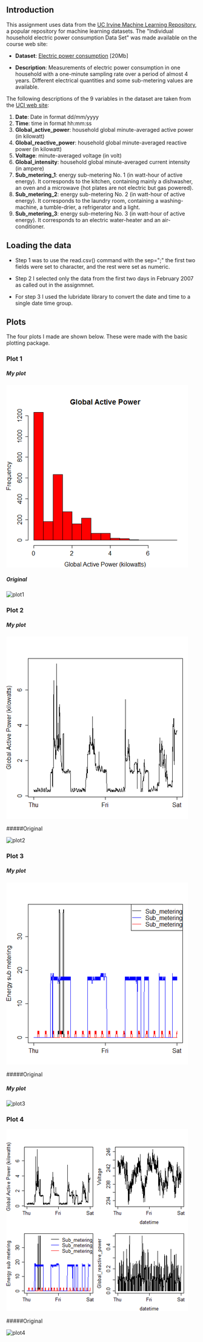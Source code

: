 ## Introduction

This assignment uses data from
the <a href="http://archive.ics.uci.edu/ml/">UC Irvine Machine
Learning Repository</a>, a popular repository for machine learning
datasets. The "Individual household
electric power consumption Data Set" was made available on
the course web site:


* <b>Dataset</b>: <a href="https://d396qusza40orc.cloudfront.net/exdata%2Fdata%2Fhousehold_power_consumption.zip">Electric power consumption</a> [20Mb]

* <b>Description</b>: Measurements of electric power consumption in
one household with a one-minute sampling rate over a period of almost
4 years. Different electrical quantities and some sub-metering values
are available.


The following descriptions of the 9 variables in the dataset are taken
from
the <a href="https://archive.ics.uci.edu/ml/datasets/Individual+household+electric+power+consumption">UCI
web site</a>:

<ol>
<li><b>Date</b>: Date in format dd/mm/yyyy </li>
<li><b>Time</b>: time in format hh:mm:ss </li>
<li><b>Global_active_power</b>: household global minute-averaged active power (in kilowatt) </li>
<li><b>Global_reactive_power</b>: household global minute-averaged reactive power (in kilowatt) </li>
<li><b>Voltage</b>: minute-averaged voltage (in volt) </li>
<li><b>Global_intensity</b>: household global minute-averaged current intensity (in ampere) </li>
<li><b>Sub_metering_1</b>: energy sub-metering No. 1 (in watt-hour of active energy). It corresponds to the kitchen, containing mainly a dishwasher, an oven and a microwave (hot plates are not electric but gas powered). </li>
<li><b>Sub_metering_2</b>: energy sub-metering No. 2 (in watt-hour of active energy). It corresponds to the laundry room, containing a washing-machine, a tumble-drier, a refrigerator and a light. </li>
<li><b>Sub_metering_3</b>: energy sub-metering No. 3 (in watt-hour of active energy). It corresponds to an electric water-heater and an air-conditioner.</li>
</ol>

## Loading the data



* Step 1 was to use the read.csv() command with the sep=";" the first two fields were set to character, and the rest were set as numeric.  

* Step 2 I selected only the data from the first two days in February 2007 as called out in the assignmnet.

* For step 3 I used the lubridate library to convert the date and time to a single date time group.  




## Plots




The four plots I made are shown below. These were made with the basic plotting package.


### Plot 1

##### My plot 
![plot1](plot1.png) 

##### Original


![plot1](figure/unnamed-chunk-2.png) 

### Plot 2
##### My plot
![plot2](plot2.png) 

#####Original

![plot2](figure/unnamed-chunk-3.png) 


### Plot 3
##### My plot
![plot3](plot3.png) 


#####Original

##### My plot
![plot3](figure/unnamed-chunk-4.png) 

### Plot 4

![plot4](plot4.png) 

#####Original

![plot4](figure/unnamed-chunk-5.png) 

